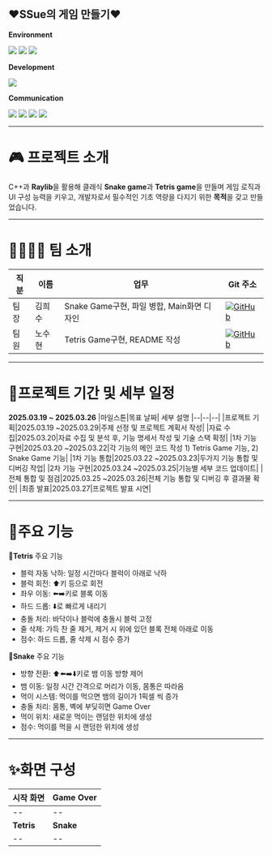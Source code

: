 ♥️SSue의 게임 만들기♥️
--------------------------------------
**Environment**

<img src="https://img.shields.io/badge/c++-00599C?style=for-the-badge&logo=c%2B%2B&logoColor=white"> <img src="https://img.shields.io/badge/github-181717?style=for-the-badge&logo=github&logoColor=white">
  <img src="https://img.shields.io/badge/git-F05032?style=for-the-badge&logo=git&logoColor=white">

**Development**

<img src="https://img.shields.io/badge/Raylib-000000?style=for-the-badge&logo=raylib&logoColor=white">

**Communication**

<img src="https://img.shields.io/badge/Notion-000000?style=for-the-badge&logo=notion&logoColor=white"> <img src="https://img.shields.io/badge/Kakaotalk-FFCD00?style=for-the-badge&logo=kakaotalk&logoColor=white"> <img src="https://img.shields.io/badge/Discord-5865F2?style=for-the-badge&logo=discord&logoColor=white"> <img src="https://img.shields.io/badge/Slack-4A154B?style=for-the-badge&logo=slack&logoColor=white">

--------------------------------------
# 🎮 프로젝트 소개
C++과 **Raylib**을 활용해 클래식 **Snake game**과 **Tetris game**을 만들며 게임 로직과 UI 구성 능력을 키우고, 
개발자로서 필수적인 기초 역량을 다지기 위한 **목적**을 갖고 만들었습니다.

--------------------------------------
# 👨‍👩‍👧‍👦 팀 소개
|직분|이름|업무|Git 주소|
|--|--|--|--|
|팀장|김희수|Snake Game구현, 파일 병합, Main화면 디자인|[![GitHub](https://img.shields.io/badge/GitHub-Profile-black?logo=github)](https://github.com/BunnyByee)|
|팀원|노수현|Tetris Game구현, README 작성|[![GitHub](https://img.shields.io/badge/GitHub-Profile-black?logo=github)](https://github.com/hhhhhhyun)|

---------------------------------------
# 📝프로젝트 기간 및 세부 일정
**2025.03.19 ~ 2025.03.26**
|마일스톤|목표 날짜| 세부 설명
|--|--|--|
|프로젝트 기획|2025.03.19 ~2025.03.29|주제 선정 및 프로젝트 계획서 작성|
|자료 수집|2025.03.20|자료 수집 및 분석 후, 기능 명세서 작성 및 기술 스택 확정|
|1차 기능 구현|2025.03.20 ~2025.03.22|각 기능의 메인 코드 작성 1) Tetris Game 기능, 2) Snake Game 기능|
|1차 기능 통합|2025.03.22 ~2025.03.23|두가지 기능 통합 및 디버깅 작업|
|2차 기능 구현|2025.03.24 ~2025.03.25|기능별 세부 코드 업데이트|
|전체 통합 및 점검|2025.03.25 ~2025.03.26|전체 기능 통합 및 디버깅 후 결과물 확인|
|최종 발표|2025.03.27|프로젝트 발표 시연|

--------
# 🔧주요 기능
**🧱Tetris** 주요 기능
- 블럭 자동 낙하: 일정 시간마다 블럭이 아래로 낙하
- 블럭 회전: ⬆️키 등으로 회전
- 좌우 이동: ⬅️➡️키로 블록 이동
- 하드 드롭: ⬇️로 빠르게 내리기
- 충돌 처리: 바닥이나 블럭에 충돌시 블럭 고정
- 줄 삭제: 가득 찬 줄 제거, 제거 시 위에 있던 블록 전체 아래로 이동
- 점수: 하드 드롭, 줄 삭제 시 점수 증가

**🐍Snake** 주요 기능
- 방향 전환: ⬆️⬅️➡️⬇️키로 뱀 이동 방향 제어
- 뱀 이동: 일정 시간 간격으로 머리가 이동, 몸통은 따라옴
- 먹이 시스템: 먹이를 먹으면 뱀의 길이가 1픽셀 씩 증가
- 충돌 처리: 몸통, 벽에 부딪히면 Game Over
- 먹이 위치: 새로운 먹이는 랜덤한 위치에 생성
- 점수: 먹이를 먹을 시 랜덤한 위치에 생성
  
-------
# ✨화면 구성
|시작 화면|Game Over|
|--|--|
|--|--|
|**Tetris**|**Snake**|
|--|--|

